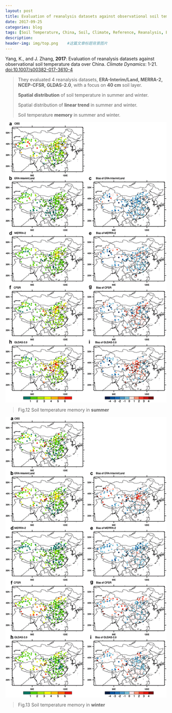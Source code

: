 ```yaml
---
layout: post
title: Evaluation of reanalysis datasets against observational soil temperature data over China
date: 2017-09-25
categories: blog
tags: [Soil Temperature, China, Soil, Climate, Reference, Reanalysis, Evaluation, Comparison]
description: 
header-img: img/top.png    #这篇文章标题背景图片
---
```


Yang, K., and J. Zhang, **2017**: Evaluation of reanalysis datasets against observational soil temperature data over China. *Climate Dynamics*: 1-21. [doi:10.1007/s00382-017-3610-4](https://doi.org/10.1007/s00382-017-3610-4)


> They evaluated 4 reanalysis datasets, **ERA-Interim/Land, MERRA-2, NCEP-CFSR, GLDAS-2.0**, with a focus on **40 cm** soil layer.
> 
> **Spatial distribution** of soil temperature in summer and winter.
> 
> Spatial distribution of **linear trend** in summer and winter.
> 
> Soil temperature **memory** in summer and winter. 



<center>
    <p><img src="/img/382_2017_3610_Fig12_HTML.gif" align="center"></p>
</center>

> Fig.12 Soil temperature memory in **summer**

<center>
    <p><img src="/img/382_2017_3610_Fig13_HTML.gif" align="center"></p>
</center>

> Fig.13 Soil temperature memory in **winter**